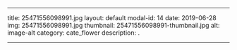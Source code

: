 
---
title: 25471556098991.jpg
layout: default
modal-id: 14
date: 2019-06-28
img: 25471556098991.jpg
thumbnail: 25471556098991-thumbnail.jpg
alt: image-alt
category: cate_flower
description: .

---
